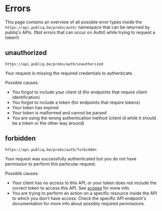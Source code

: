 # Errors

This page contains an overview of all possible error types inside the `https://api.publiq.be/probs/auth/` namespace that can be returned by publiq's APIs. (Not errors that can occur on Auth0 while trying to request a token!)

## unauthorized

`https://api.publiq.be/probs/auth/unauthorized`

Your request is missing the required credentials to authenticate.

Possible causes:

*   You forgot to include your client id (for endpoints that require client identification)
*   You forgot to include a token (for endpoints that require tokens)
*   Your token has expired
*   Your token is malformed and cannot be parsed
*   You are using the wrong authentication method (client id while it should be a token or the other way around)

## forbidden

`https://api.publiq.be/probs/auth/forbidden`

Your request was successfully authenticated but you do not have permission to perform this particular request.

Possible causes:

*   Your client has no access to this API, or your token does not include the correct token to access this API. See [scopes](./scopes.md) for more info.
*   You are trying to perform an action on a specific resource inside the API to which you don't have access. Check the specific API endpoint's documentation for more info about possibly required permissions.
